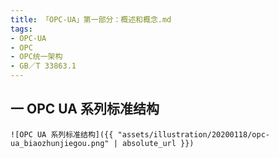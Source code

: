 ```yaml
---
title: 「OPC-UA」第一部分：概述和概念.md
tags:
- OPC-UA
- OPC
- OPC统一架构
- GB／T 33863.1
---
```




### 

## 一 OPC UA 系列标准结构

```
![OPC UA 系列标准结构]({{ "assets/illustration/20200118/opc-ua_biaozhunjiegou.png" | absolute_url }})
```

